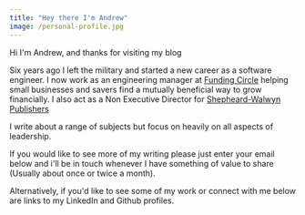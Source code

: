 ```yaml
---
title: "Hey there I'm Andrew"
image: /personal-profile.jpg
---
```

Hi I'm Andrew, and thanks for visiting my blog

Six years ago I left the military and started a new career as a software
engineer. I now work as an engineering manager at
[Funding Circle](https://fundingcircle.com) helping small businesses and
savers find a mutually beneficial way to grow financially. I also act as a Non
Executive Director for [Shepheard-Walwyn Publishers](https://shepheard-walwyn.co.uk)

I write about a range of subjects but focus on heavily on all aspects of
leadership.

If you would like to see more of my writing please just enter your email below
and i'll be in touch whenever I have something of value to share (Usually about
once or twice a month).

Alternatively, if you'd like to see some of my work or connect with me below are
links to my LinkedIn and Github profiles.
